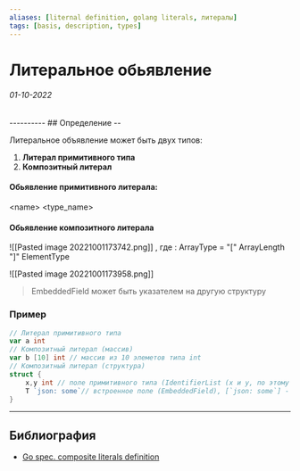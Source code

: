 ```yaml
---
aliases: [liternal definition, golang literals, литералы]
tags: [basis, description, types]
---
```

# Литеральное обьявление
<h6>01-10-2022</h6>
----------
## Определение
--

Литеральное объявление может быть двух типов:
1. **Литерал примитивного типа**
2. **Композитный литерал**

#### Обьявление примитивного литерала:
\<name\> \<type_name\>

#### Обьявление композитного литерала
![[Pasted image 20221001173742.png]]
, где :
ArrayType = "\[" ArrayLength "\]" ElementType 

![[Pasted image 20221001173958.png]]

> EmbeddedField может быть указателем на другую структуру

### Пример
```go
// Литерал примитивного типа
var a int
// Композитный литерал (массив)
var b [10] int // массив из 10 элеметов типа int
// Композитный литерал (структура)
struct {
	x,y int // поле примитивного типа (IdentifierList (x и y, по этому List) int (Type))
	T `json: some`// встроенное поле (EmbeddedField), [`json: some`] - Tag
}
```

---
## Библиография
- [Go spec. composite literals definition](https://go.dev/ref/spec#Composite_literals)

